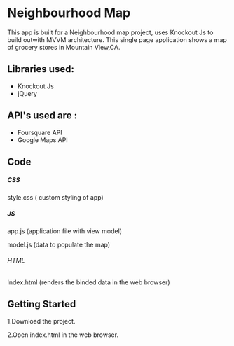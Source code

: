 # Neighbourhood Map

This app is built for a Neighbourhood map project, uses Knockout Js to build outwith  MVVM architecture. 
This single page application shows a map of grocery stores in Mountain View,CA.

## Libraries used:

* Knockout Js
* jQuery

## API's used are :
* Foursquare API
*  Google Maps API

## Code

##### CSS 

style.css ( custom styling of app)

##### JS  
app.js (application file with view model)

model.js (data to populate the map)

###### HTML

Index.html (renders the binded data in the web browser)


## Getting Started

1.Download the project.

2.Open index.html in the web browser.
